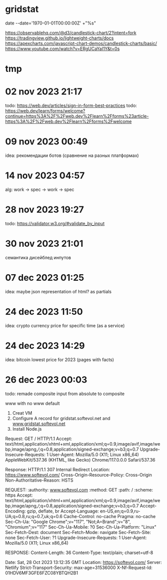 # gridstat
date --date='1970-01-01T00:00:00Z' +"%s"

https://observablehq.com/@d3/candlestick-chart/2?intent=fork
https://tradingview.github.io/lightweight-charts/docs
https://apexcharts.com/javascript-chart-demos/candlestick-charts/basic/
https://www.youtube.com/watch?v=ERgUCaYaI1Y&t=0s

# tmp
<link rel="icon" href="/favicon.ico" sizes="any">
<link rel="icon" href="/favicon.svg" type="image/svg+xml">
<meta name="theme-color" content="#4a4a4a">

# 02 nov 2023 21:17
todo: https://web.dev/articles/sign-in-form-best-practices
todo: https://web.dev/learn/forms/welcome?continue=https%3A%2F%2Fweb.dev%2Flearn%2Fforms%23article-https%3A%2F%2Fweb.dev%2Flearn%2Fforms%2Fwelcome

# 09 nov 2023 00:49
idea: рекомендации ботов (сравнение на разных платформах)

# 14 nov 2023 04:57
alg: work -> spec -> work -> spec

# 28 nov 2023 19:27
todo: https://validator.w3.org/#validate_by_input

# 30 nov 2023 21:01
семантика дисейблед инпутов

# 07 dec 2023 01:25
idea: maybe json representation of html? as partials

# 24 dec 2023 11:50
idea: crypto currency price for specific time (as a service)

# 24 dec 2023 14:29
idea: bitcoin lowest price for 2023 (pages with facts)

# 26 dec 2023 00:03
todo: remade composite input from absolute to composite


www with no www default

1. Creat VM
2. Configure A record for gridstat.softevol.net and www.gridstat.softevol.net
3. Install Node.js




Request:
GET / HTTP/1.1
Accept: text/html,application/xhtml+xml,application/xml;q=0.9,image/avif,image/webp,image/apng,*/*;q=0.8,application/signed-exchange;v=b3;q=0.7
Upgrade-Insecure-Requests: 1
User-Agent: Mozilla/5.0 (X11; Linux x86_64) AppleWebKit/537.36 (KHTML, like Gecko) Chrome/117.0.0.0 Safari/537.36

Response:
HTTP/1.1 307 Internal Redirect
Location: https://www.softevol.com/
Cross-Origin-Resource-Policy: Cross-Origin
Non-Authoritative-Reason: HSTS

REQUEST:
:authority:
www.softevol.com
:method:
GET
:path:
/
:scheme:
https
Accept:
text/html,application/xhtml+xml,application/xml;q=0.9,image/avif,image/webp,image/apng,*/*;q=0.8,application/signed-exchange;v=b3;q=0.7
Accept-Encoding:
gzip, deflate, br
Accept-Language:
en-US,en;q=0.9,ru-UA;q=0.8,ru;q=0.7,uk;q=0.6
Cache-Control:
no-cache
Pragma:
no-cache
Sec-Ch-Ua:
"Google Chrome";v="117", "Not;A=Brand";v="8", "Chromium";v="117"
Sec-Ch-Ua-Mobile:
?0
Sec-Ch-Ua-Platform:
"Linux"
Sec-Fetch-Dest:
document
Sec-Fetch-Mode:
navigate
Sec-Fetch-Site:
none
Sec-Fetch-User:
?1
Upgrade-Insecure-Requests:
1
User-Agent:
Mozilla/5.0 (X11; Linux x86_64)

RESPONSE:
Content-Length:
36
Content-Type:
text/plain; charset=utf-8

Date:
Sat, 28 Oct 2023 13:12:35 GMT
Location:
https://softevol.com/
Server:
Netlify
Strict-Transport-Security:
max-age=31536000
X-Nf-Request-Id:
01HDV6MF3GFE6FZC08YBTQH2B1


